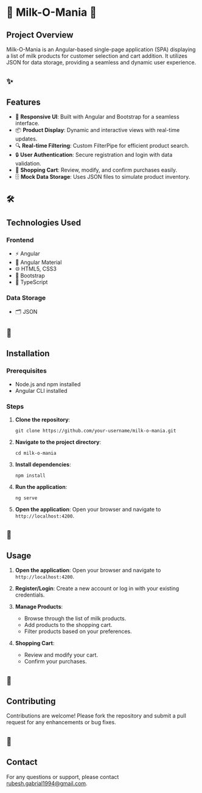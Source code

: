 # 🥛 Milk-O-Mania 🥛

## <h2>Project Overview</h2>
Milk-O-Mania is an Angular-based single-page application (SPA) displaying a list of milk products for customer selection and cart addition. It utilizes JSON for data storage, providing a seamless and dynamic user experience.

## ✨ <h2>Features</h2>

<ul>
  <li>🌟 <b>Responsive UI</b>: Built with Angular and Bootstrap for a seamless interface.</li>
  <li>📦 <b>Product Display</b>: Dynamic and interactive views with real-time updates.</li>
  <li>🔍 <b>Real-time Filtering</b>: Custom FilterPipe for efficient product search.</li>
  <li>🔒 <b>User Authentication</b>: Secure registration and login with data validation.</li>
  <li>🛒 <b>Shopping Cart</b>: Review, modify, and confirm purchases easily.</li>
  <li>🗄 <b>Mock Data Storage</b>: Uses JSON files to simulate product inventory.</li>
</ul>

## 🛠 <h2>Technologies Used</h2>

### <h3>Frontend</h3>
<ul>
  <li>⚡ Angular</li>
  <li>🎨 Angular Material</li>
  <li>🌐 HTML5, CSS3</li>
  <li>🚀 Bootstrap</li>
  <li>🔧 TypeScript</li>
</ul>

### <h3>Data Storage</h3>
<ul>
  <li>🗂 JSON</li>
</ul>

## 🚀 <h2>Installation</h2>

### <h3>Prerequisites</h3>
<ul>
  <li>Node.js and npm installed</li>
  <li>Angular CLI installed</li>
</ul>

### <h3>Steps</h3>
<ol>
  <li><b>Clone the repository</b>:
    <pre><code>git clone https://github.com/your-username/milk-o-mania.git</code></pre>
  </li>

  <li><b>Navigate to the project directory</b>:
    <pre><code>cd milk-o-mania</code></pre>
  </li>

  <li><b>Install dependencies</b>:
    <pre><code>npm install</code></pre>
  </li>

  <li><b>Run the application</b>:
    <pre><code>ng serve</code></pre>
  </li>

  <li><b>Open the application</b>:
    Open your browser and navigate to <code>http://localhost:4200</code>.
  </li>
</ol>

## 🎯 <h2>Usage</h2>

1. **Open the application**:
   Open your browser and navigate to `http://localhost:4200`.

2. **Register/Login**:
   Create a new account or log in with your existing credentials.

3. **Manage Products**:
   - Browse through the list of milk products.
   - Add products to the shopping cart.
   - Filter products based on your preferences.

4. **Shopping Cart**:
   - Review and modify your cart.
   - Confirm your purchases.

## 🤝 <h2>Contributing</h2>
Contributions are welcome! Please fork the repository and submit a pull request for any enhancements or bug fixes.

## 📧 <h2>Contact</h2>
For any questions or support, please contact <a href="mailto:your-email@example.com">rubesh.gabrial1994@gmail.com</a>.
